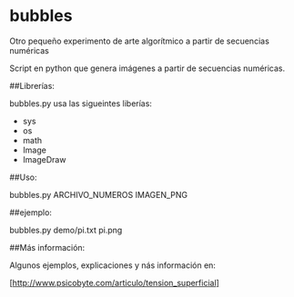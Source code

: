 bubbles
=======

Otro pequeño experimento de arte algorítmico a partir de secuencias numéricas

Script en python que genera imágenes a partir de secuencias numéricas.

##Librerías:

bubbles.py usa las sigueintes liberías:

* sys
* os
* math
* Image
* ImageDraw

##Uso:

bubbles.py ARCHIVO\_NUMEROS IMAGEN\_PNG

##ejemplo:

bubbles.py demo/pi.txt pi.png

##Más información:

Algunos ejemplos, explicaciones y nás información en:

[http://www.psicobyte.com/articulo/tension_superficial]


